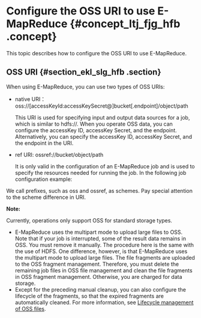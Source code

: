 # Configure the OSS URI to use E-MapReduce {#concept_ltj_fjg_hfb .concept}

This topic describes how to configure the OSS URI to use E-MapReduce.

## OSS URI {#section_ekl_slg_hfb .section}

When using E-MapReduce, you can use two types of OSS URIs:

-   native URI： oss://\[accessKeyId:accessKeySecret@\]bucket\[.endpoint\]/object/path

    This URI is used for specifying input and output data sources for a job, which is similar to hdfs://. When you operate OSS data, you can configure the accessKey ID, accessKey Secret, and the endpoint. Alternatively, you can specify the accessKey ID, accessKey Secret, and the endpoint in the URI.

-   ref URI: ossref://bucket/object/path

    It is only valid in the configuration of an E-MapReduce job and is used to specify the resources needed for running the job. In the following job configuration example:


We call prefixes, such as oss and ossref, as schemes. Pay special attention to the scheme difference in URI.

**Note:** 

Currently, operations only support OSS for standard storage types.

-   E-MapReduce uses the multipart mode to upload large files to OSS. Note that if your job is interrupted, some of the result data remains in OSS. You must remove it manually. The procedure here is the same with the use of HDFS. One difference, however, is that E-MapReduce uses the multipart mode to upload large files. The file fragments are uploaded to the OSS fragment management. Therefore, you must delete the remaining job files in OSS file management and clean the file fragments in OSS fragment management. Otherwise, you are charged for data storage.
-   Except for the preceding manual cleanup, you can also configure the lifecycle of the fragments, so that the expired fragments are automatically cleaned. For more information, see [Lifecycle management of OSS files](../../SP_21/DNOSS11848834/EN-US_TP_4748.dita#concept_bmx_p2f_vdb).

